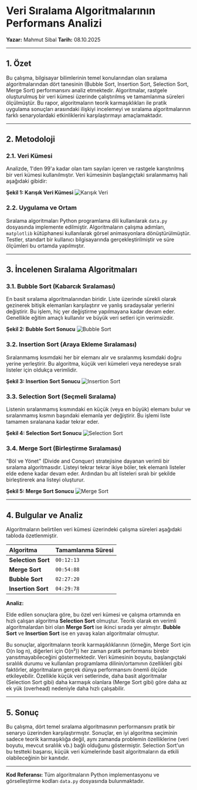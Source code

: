 # Veri Sıralama Algoritmalarının Performans Analizi

**Yazar:** Mahmut Sibal
**Tarih:** 08.10.2025

---

## 1. Özet

Bu çalışma, bilgisayar bilimlerinin temel konularından olan sıralama algoritmalarından dört tanesinin (Bubble Sort, Insertion Sort, Selection Sort, Merge Sort) performansını analiz etmektedir. Algoritmalar, rastgele oluşturulmuş bir veri kümesi üzerinde çalıştırılmış ve tamamlanma süreleri ölçülmüştür. Bu rapor, algoritmaların teorik karmaşıklıkları ile pratik uygulama sonuçları arasındaki ilişkiyi incelemeyi ve sıralama algoritmalarının farklı senaryolardaki etkinliklerini karşılaştırmayı amaçlamaktadır.

---

## 2. Metodoloji

### 2.1. Veri Kümesi

Analizde, 1'den 99'a kadar olan tam sayıları içeren ve rastgele karıştırılmış bir veri kümesi kullanılmıştır. Veri kümesinin başlangıçtaki sıralanmamış hali aşağıdaki gibidir:

**Şekil 1: Karışık Veri Kümesi**
![Karışık Veri](data1.png)

### 2.2. Uygulama ve Ortam

Sıralama algoritmaları Python programlama dili kullanılarak `data.py` dosyasında implemente edilmiştir. Algoritmaların çalışma adımları, `matplotlib` kütüphanesi kullanılarak görsel animasyonlara dönüştürülmüştür. Testler, standart bir kullanıcı bilgisayarında gerçekleştirilmiştir ve süre ölçümleri bu ortamda yapılmıştır.

---

## 3. İncelenen Sıralama Algoritmaları

### 3.1. Bubble Sort (Kabarcık Sıralaması)

En basit sıralama algoritmalarından biridir. Liste üzerinde sürekli olarak gezinerek bitişik elemanları karşılaştırır ve yanlış sıradaysalar yerlerini değiştirir. Bu işlem, hiç yer değiştirme yapılmayana kadar devam eder. Genellikle eğitim amaçlı kullanılır ve büyük veri setleri için verimsizdir.

**Şekil 2: Bubble Sort Sonucu**
![Bubble Sort](bubblesort1.PNG)

### 3.2. Insertion Sort (Araya Ekleme Sıralaması)

Sıralanmamış kısımdaki her bir elemanı alır ve sıralanmış kısımdaki doğru yerine yerleştirir. Bu algoritma, küçük veri kümeleri veya neredeyse sıralı listeler için oldukça verimlidir.

**Şekil 3: Insertion Sort Sonucu**
![Insertion Sort](insertionsort2.PNG)

### 3.3. Selection Sort (Seçmeli Sıralama)

Listenin sıralanmamış kısmındaki en küçük (veya en büyük) elemanı bulur ve sıralanmamış kısmın başındaki elemanla yer değiştirir. Bu işlemi liste tamamen sıralanana kadar tekrar eder.

**Şekil 4: Selection Sort Sonucu**
![Selection Sort](selectionsort2.PNG)

### 3.4. Merge Sort (Birleştirme Sıralaması)

"Böl ve Yönet" (Divide and Conquer) stratejisine dayanan verimli bir sıralama algoritmasıdır. Listeyi tekrar tekrar ikiye böler, tek elemanlı listeler elde edene kadar devam eder. Ardından bu alt listeleri sıralı bir şekilde birleştirerek ana listeyi oluşturur.

**Şekil 5: Merge Sort Sonucu**
![Merge Sort](mergesort2.PNG)

---

## 4. Bulgular ve Analiz

Algoritmaların belirtilen veri kümesi üzerindeki çalışma süreleri aşağıdaki tabloda özetlenmiştir.

| Algoritma | Tamamlanma Süresi |
| :--- | :--- |
| **Selection Sort** | `00:12:13` |
| **Merge Sort** | `00:54:88` |
| **Bubble Sort** | `02:27:20` |
| **Insertion Sort** | `04:29:78` |

**Analiz:**

Elde edilen sonuçlara göre, bu özel veri kümesi ve çalışma ortamında en hızlı çalışan algoritma **Selection Sort** olmuştur. Teorik olarak en verimli algoritmalardan biri olan **Merge Sort** ise ikinci sırada yer almıştır. **Bubble Sort** ve **Insertion Sort** ise en yavaş kalan algoritmalar olmuştur.

Bu sonuçlar, algoritmaların teorik karmaşıklıklarının (örneğin, Merge Sort için O(n log n), diğerleri için O(n²)) her zaman pratik performansı birebir yansıtmayabileceğini göstermektedir. Veri kümesinin boyutu, başlangıçtaki sıralılık durumu ve kullanılan programlama dilinin/ortamının özellikleri gibi faktörler, algoritmaların gerçek dünya performansını önemli ölçüde etkileyebilir. Özellikle küçük veri setlerinde, daha basit algoritmalar (Selection Sort gibi) daha karmaşık olanlara (Merge Sort gibi) göre daha az ek yük (overhead) nedeniyle daha hızlı çalışabilir.

---

## 5. Sonuç

Bu çalışma, dört temel sıralama algoritmasının performansını pratik bir senaryo üzerinden karşılaştırmıştır. Sonuçlar, en iyi algoritma seçiminin sadece teorik karmaşıklığa değil, aynı zamanda problemin özelliklerine (veri boyutu, mevcut sıralılık vb.) bağlı olduğunu göstermiştir. Selection Sort'un bu testteki başarısı, küçük veri kümelerinde basit algoritmaların da etkili olabileceğinin bir kanıtıdır.

---

**Kod Referansı:**
Tüm algoritmaların Python implementasyonu ve görselleştirme kodları `data.py` dosyasında bulunmaktadır.
